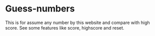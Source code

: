 # Guess-numbers
This is for assume any number by this website and compare with high score. See some features like score, highscore and reset.

